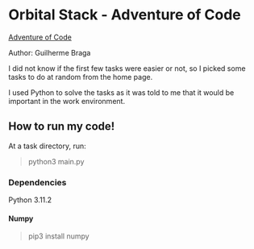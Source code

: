 # Orbital Stack - Adventure of Code

[Adventure of Code](https://adventofcode.com/)

Author: Guilherme Braga

I did not know if the first few tasks were easier or not, so I picked some tasks to do at random from the home page.

I used Python to solve the tasks as it was told to me that it would be important in the work environment.

## How to run my code!

At a task directory, run:

> python3 main.py

### Dependencies

Python 3.11.2

#### Numpy

> pip3 install numpy